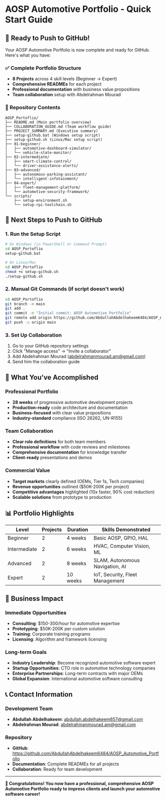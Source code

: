 # AOSP Automotive Portfolio - Quick Start Guide

## 🚀 Ready to Push to GitHub!

Your AOSP Automotive Portfolio is now complete and ready for GitHub. Here's what you have:

### ✅ Complete Portfolio Structure
- **8 Projects** across 4 skill levels (Beginner → Expert)
- **Comprehensive READMEs** for each project
- **Professional documentation** with business value propositions
- **Team collaboration** setup with Abdelrahman Mourad

### 📁 Repository Contents
```
AOSP_Portoflio/
├── README.md (Main portfolio overview)
├── COLLABORATION_GUIDE.md (Team workflow guide)
├── PROJECT_SUMMARY.md (Executive summary)
├── setup-github.bat (Windows setup script)
├── setup-github.sh (Linux/Mac setup script)
├── 01-beginner/
│   ├── automotive-dashboard-simulator/
│   └── vehicle-state-monitor/
├── 02-intermediate/
│   ├── smart-climate-control/
│   └── driver-assistance-alerts/
├── 03-advanced/
│   ├── autonomous-parking-assistant/
│   └── intelligent-infotainment/
├── 04-expert/
│   ├── fleet-management-platform/
│   └── automotive-security-framework/
└── scripts/
    ├── setup-environment.sh
    └── setup-rpi-toolchain.sh
```

## 🔧 Next Steps to Push to GitHub

### 1. Run the Setup Script
```bash
# On Windows (in PowerShell or Command Prompt)
cd AOSP_Portoflio
setup-github.bat

# On Linux/Mac
cd AOSP_Portoflio
chmod +x setup-github.sh
./setup-github.sh
```

### 2. Manual Git Commands (if script doesn't work)
```bash
cd AOSP_Portoflio
git branch -m main
git add .
git commit -m "Initial commit: AOSP Automotive Portfolio"
git remote add origin https://github.com/AbdullahAbdelhakeem6484/AOSP_Automotive_Portfolio.git
git push -u origin main
```

### 3. Set Up Collaboration
1. Go to your GitHub repository settings
2. Click "Manage access" → "Invite a collaborator"
3. Add Abdelrahman Mourad (abdelrahmanmourad.am@gmail.com)
4. Send him the collaboration guide

## 🎯 What You've Accomplished

### Professional Portfolio
- **28 weeks** of progressive automotive development projects
- **Production-ready** code architecture and documentation
- **Business-focused** with clear value propositions
- **Industry-standard** compliance (ISO 26262, UN-R155)

### Team Collaboration
- **Clear role definitions** for both team members
- **Professional workflow** with code reviews and milestones
- **Comprehensive documentation** for knowledge transfer
- **Client-ready** presentations and demos

### Commercial Value
- **Target markets** clearly defined (OEMs, Tier 1s, Tech companies)
- **Revenue opportunities** outlined ($50K-200K per project)
- **Competitive advantages** highlighted (10x faster, 90% cost reduction)
- **Scalable solutions** from prototype to production

## 📊 Portfolio Highlights

| Level | Projects | Duration | Skills Demonstrated |
|-------|----------|----------|---------------------|
| Beginner | 2 | 4 weeks | Basic AOSP, GPIO, HAL |
| Intermediate | 2 | 6 weeks | HVAC, Computer Vision, ML |
| Advanced | 2 | 8 weeks | SLAM, Autonomous Navigation, AI |
| Expert | 2 | 10 weeks | IoT, Security, Fleet Management |

## 🏢 Business Impact

### Immediate Opportunities
- **Consulting**: $150-300/hour for automotive expertise
- **Prototyping**: $50K-200K per custom solution
- **Training**: Corporate training programs
- **Licensing**: Algorithm and framework licensing

### Long-term Goals
- **Industry Leadership**: Become recognized automotive software expert
- **Startup Opportunities**: CTO role in automotive technology companies
- **Enterprise Partnerships**: Long-term contracts with major OEMs
- **Global Expansion**: International automotive software consulting

## 📞 Contact Information

### Development Team
- **Abdullah Abdelhakeem**: abdullah.abdelhakeem657@gmail.com
- **Abdelrahman Mourad**: abdelrahmanmourad.am@gmail.com

### Repository
- **GitHub**: https://github.com/AbdullahAbdelhakeem6484/AOSP_Automotive_Portfolio
- **Documentation**: Complete READMEs for all projects
- **Collaboration**: Ready for team development

---

**🎉 Congratulations! You now have a professional, comprehensive AOSP Automotive Portfolio ready to impress clients and launch your automotive software career!**
